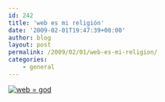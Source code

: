 ```yaml
---
id: 242
title: 'web es mi religión'
date: '2009-02-01T19:47:39+00:00'
author: blog
layout: post
permalink: /2009/02/01/web-es-mi-religion/
categories:
    - general
---
```


[![web = god](//farm4.static.flickr.com/3106/3245241641_ed71f87bef_o.jpg)](http://www.flickr.com/photos/mgiraldo/3245241641/sizes/o/ "web = god by m g a, on Flickr")